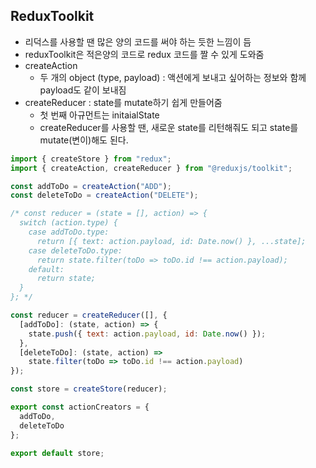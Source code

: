 ## ReduxToolkit
- 리덕스를 사용할 땐 많은 양의 코드를 써야 하는 듯한 느낌이 듬
- reduxToolkit은 적은양의 코드로 redux 코드를 짤 수 있게 도와줌
- createAction
    - 두 개의 object (type, payload) : 액션에게 보내고 싶어하는 정보와 함께 payload도 같이 보내짐
- createReducer : state를 mutate하기 쉽게 만들어줌
    - 첫 번째 아규먼트는 initaialState
    - createReducer를 사용할 땐, 새로운 state를 리턴해줘도 되고 state를 mutate(변이)해도 된다.

```Javascript
import { createStore } from "redux";
import { createAction, createReducer } from "@reduxjs/toolkit";

const addToDo = createAction("ADD");
const deleteToDo = createAction("DELETE");

/* const reducer = (state = [], action) => {
  switch (action.type) {  
    case addToDo.type:
      return [{ text: action.payload, id: Date.now() }, ...state];
    case deleteToDo.type:
      return state.filter(toDo => toDo.id !== action.payload);
    default:
      return state;
  }
}; */

const reducer = createReducer([], {
  [addToDo]: (state, action) => {
    state.push({ text: action.payload, id: Date.now() });
  },
  [deleteToDo]: (state, action) =>
    state.filter(toDo => toDo.id !== action.payload)
});

const store = createStore(reducer);

export const actionCreators = {
  addToDo,
  deleteToDo
};

export default store;

```